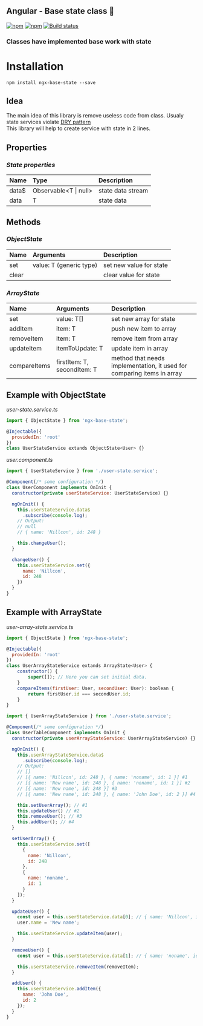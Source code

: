 ## Angular - Base state class 🐍

[![npm](https://img.shields.io/npm/dt/ngx-base-state.svg)]()
[![npm](https://img.shields.io/npm/l/ngx-base-state.svg)]()
[![Build status](https://travis-ci.org/Nillcon248/ngx-base-state.svg?branch=master)](https://travis-ci.org/Nillcon248/ngx-base-state)

### Classes have implemented base work with state

# Installation

`npm install ngx-base-state --save`

## Idea
The main idea of this library is remove useless code from class.
Usualy state services violate [DRY pattern](https://en.wikipedia.org/wiki/Don%27t_repeat_yourself)  
This library will help to create service with state in 2 lines.

## Properties

### *State properties*

| Name            | Type                       | Description                                                         |
|:----------------|:---------------------------|:--------------------------------------------------------------------|
| data$           | Observable<T \| null>      | state data stream                                                   |
| data            | T                          | state data                                                          |

## Methods

### *ObjectState*

| Name            | Arguments                  | Description                                                         |
|:----------------|:---------------------------|:--------------------------------------------------------------------|
| set             | value: T (generic type)    | set new value for state                                             |
| clear           |                            | clear value for state                                               |

### *ArrayState*

| Name            | Arguments                   | Description                                                            |
|:----------------|:----------------------------|:-----------------------------------------------------------------------|
| set             | value: T[]                  | set new array for state                                                |
| addItem         | item: T                     | push new item to array                                                 |
| removeItem      | item: T                     | remove item from array                                                 |
| updateItem      | itemToUpdate: T             | update item in array                                                   |
| compareItems    | firstItem: T, secondItem: T | method that needs implementation, it used for comparing items in array |

## Example with ObjectState
*user-state.service.ts*
```js
import { ObjectState } from 'ngx-base-state';

@Injectable({
  providedIn: 'root'
})
class UserStateService extands ObjectState<User> {}
```

*user.component.ts*
```js
import { UserStateService } from './user-state.service';

@Component(/* some configuration */)
class UserComponent implements OnInit {
  constructor(private userStateService: UserStateService) {}

  ngOnInit() {
    this.userStateService.data$
      .subscribe(console.log);
    // Output:
    // null
    // { name: 'Nillcon', id: 248 }

    this.changeUser();
  }

  changeUser() {
    this.userStateService.set({
      name: 'Nillcon',
      id: 248
    })
  }
}
```

## Example with ArrayState
*user-array-state.service.ts*
```js
import { ObjectState } from 'ngx-base-state';

@Injectable({
  providedIn: 'root'
})
class UserArrayStateService extands ArrayState<User> {
    constructor() {
        super([]); // Here you can set initial data.
    }
    compareItems(firstUser: User, secondUser: User): boolean {
        return firstUser.id === secondUser.id;
    }
}
```

```js
import { UserArrayStateService } from './user-state.service';

@Component(/* some configuration */)
class UserTableComponent implements OnInit {
  constructor(private userArrayStateService: UserArrayStateService) {}

  ngOnInit() {
    this.userArrayStateService.data$
      .subscribe(console.log);
    // Output:
    // []
    // [{ name: 'Nillcon', id: 248 }, { name: 'noname', id: 1 }] #1
    // [{ name: 'New name', id: 248 }, { name: 'noname', id: 1 }] #2
    // [{ name: 'New name', id: 248 }] #3
    // [{ name: 'New name', id: 248 }, { name: 'John Doe', id: 2 }] #4

    this.setUserArray(); // #1
    this.updateUser() // #2
    this.removeUser(); // #3
    this.addUser(); // #4
  }

  setUserArray() {
    this.userStateService.set([
      {
        name: 'Nillcon',
        id: 248
      },
      {
        name: 'noname',
        id: 1
      }
    ]);
  }

  updateUser() {
    const user = this.userStateService.data[0]; // { name: 'Nillcon', id: 248 }
    user.name = 'New name';

    this.userStateService.updateItem(user);
  }

  removeUser() {
    const user = this.userStateService.data[1]; // { name: 'noname', id: 1 }

    this.userStateService.removeItem(removeItem);
  }

  addUser() {
    this.userStateService.addItem({
      name: 'John Doe',
      id: 2
    });
  }
}
```
